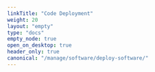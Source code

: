 ```yaml
---
linkTitle: "Code Deployment"
weight: 20
layout: "empty"
type: "docs"
empty_node: true
open_on_desktop: true
header_only: true
canonical: "/manage/software/deploy-software/"
---
```

